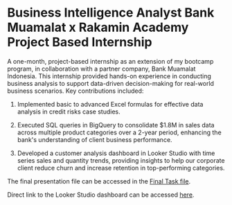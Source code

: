 # Business Intelligence Analyst Bank Muamalat x Rakamin Academy Project Based Internship

A one-month, project-based internship as an extension of my bootcamp program, in collaboration with a partner company, Bank Muamalat Indonesia. This internship provided hands-on experience in conducting business analysis to support data-driven decision-making for real-world business scenarios. Key contributions included:

1. Implemented basic to advanced Excel formulas for effective data analysis in credit risks case studies.

2. Executed SQL queries in BigQuery to consolidate $1.8M in sales data across multiple product categories over a 2-year period, enhancing the bank's understanding of client business performance.

3. Developed a customer analysis dashboard in Looker Studio with time series sales and quantity trends, providing insights to help our corporate client reduce churn and increase retention in top-performing categories.

The final presentation file can be accessed in the [Final Task file](https://github.com/mcikalmerdeka/Business-Intelligence-Analyst-Bank-Muamalat---Rakamin-PBI-Program/blob/main/Final%20Task_Bank%20Muamalat_BI%20Analyst_Muhammad%20Cikal%20Merdeka.pdf).

Direct link to the Looker Studio dashboard can be accessed [here](https://lookerstudio.google.com/reporting/fda635b9-e00c-4c1b-baec-76738659a7ee).